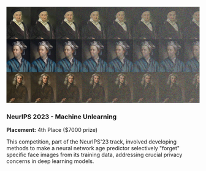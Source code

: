 ![Machine unlearning](images/unlearning.png)

### NeurIPS 2023 - Machine Unlearning  

**Placement:** 4th Place (\$7000 prize)

This competition, part of the NeurIPS'23 track, involved developing methods to make a neural network age predictor selectively "forget" specific face images from its training data, addressing crucial privacy concerns in deep learning models.
